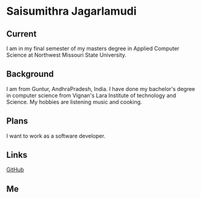 # Saisumithra Jagarlamudi

## Current

 I am in my final semester of my masters degree in Applied Computer Science at Northwest Missouri State University.

## Background

I am from Guntur, AndhraPradesh, India. I have done my bachelor's degree in computer science from Vignan's Lara Institute of technology and Science. My hobbies are listening music and cooking.

## Plans

 I want to work as a software developer.
 
## Links

[GitHub](https://github.com/Saisumithra)

## Me 


